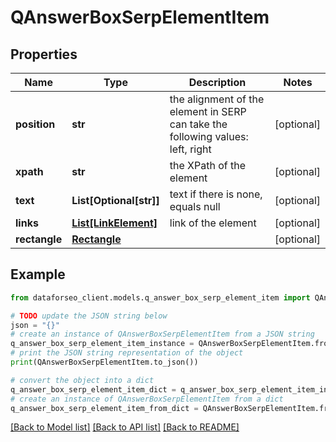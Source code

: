 # QAnswerBoxSerpElementItem


## Properties

Name | Type | Description | Notes
------------ | ------------- | ------------- | -------------
**position** | **str** | the alignment of the element in SERP can take the following values: left, right | [optional] 
**xpath** | **str** | the XPath of the element | [optional] 
**text** | **List[Optional[str]]** | text if there is none, equals null | [optional] 
**links** | [**List[LinkElement]**](LinkElement.md) | link of the element | [optional] 
**rectangle** | [**Rectangle**](Rectangle.md) |  | [optional] 

## Example

```python
from dataforseo_client.models.q_answer_box_serp_element_item import QAnswerBoxSerpElementItem

# TODO update the JSON string below
json = "{}"
# create an instance of QAnswerBoxSerpElementItem from a JSON string
q_answer_box_serp_element_item_instance = QAnswerBoxSerpElementItem.from_json(json)
# print the JSON string representation of the object
print(QAnswerBoxSerpElementItem.to_json())

# convert the object into a dict
q_answer_box_serp_element_item_dict = q_answer_box_serp_element_item_instance.to_dict()
# create an instance of QAnswerBoxSerpElementItem from a dict
q_answer_box_serp_element_item_from_dict = QAnswerBoxSerpElementItem.from_dict(q_answer_box_serp_element_item_dict)
```
[[Back to Model list]](../README.md#documentation-for-models) [[Back to API list]](../README.md#documentation-for-api-endpoints) [[Back to README]](../README.md)


